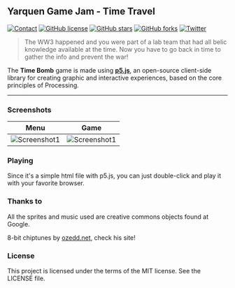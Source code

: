 ## Yarquen  Game Jam - Time Travel

[![Contact](https://img.shields.io/badge/contact-@guilhermeRey-orange.svg)](https://twitter.com/guilhermeRey)
[![GitHub license](https://img.shields.io/badge/license-MIT-blue.svg)](https://raw.githubusercontent.com/guilhermeRey/dragon-shield/master/LICENSE)
[![GitHub stars](https://img.shields.io/github/stars/guilhermeRey/dragon-shield.svg)](https://github.com/guilhermeRey/dragon-shield/stargazers)
[![GitHub forks](https://img.shields.io/github/forks/guilhermeRey/dragon-shield.svg)](https://github.com/guilhermeRey/dragon-shield/network)
[![Twitter](https://img.shields.io/twitter/url/https/github.com/guilhermeRey/dragon-shield.svg?style=social)](https://twitter.com/intent/tweet?text=Wow:&url=%5Bobject%20Object%5D)

> The WW3 happened and you were part of a lab team that had all belic knowledge available at the time. Now you have to go back in time to gather the info and prevent the war!

The **Time Bomb** game is made using **[p5.js](https://github.com/processing/p5.js)**, an open-source client-side library for creating graphic and interactive experiences, based on the core principles of Processing.

--------------

### Screenshots

| Menu  | Game |
| ------------- | ------------- |
| ![Screenshot1](https://s3-sa-east-1.amazonaws.com/greyimg/yarquen-gamejam/ss1.png) | ![Screenshot1](https://s3-sa-east-1.amazonaws.com/greyimg/yarquen-gamejam/ss2.png) |



### Playing

Since it's a simple html file with p5.js, you can just double-click and play it with your favorite browser.

### Thanks to

All the sprites and music used are creative commons objects found at Google.

8-bit chiptunes by [ozedd.net](ozzed.net), check his site!


### License
This project is licensed under the terms of the MIT license. See the LICENSE file.
